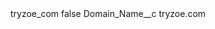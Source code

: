 <?xml version="1.0" encoding="UTF-8"?>
<CustomMetadata xmlns="http://soap.sforce.com/2006/04/metadata" xmlns:xsi="http://www.w3.org/2001/XMLSchema-instance" xmlns:xsd="http://www.w3.org/2001/XMLSchema">
    <label>tryzoe_com</label>
    <protected>false</protected>
    <values>
        <field>Domain_Name__c</field>
        <value xsi:type="xsd:string">tryzoe.com</value>
    </values>
</CustomMetadata>
